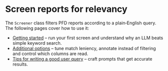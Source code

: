 # Screen reports for relevancy

The `Screener` class filters PFD reports according to a plain‑English query. The following pages cover how to use it:

- [Getting started](basics.md) – run your first screen and understand why an LLM beats simple keyword search.
- [Additional options](options.md) – tune match leniency, annotate instead of filtering and control which columns are read.
- [Tips for writing a good user query](tips.md) – craft prompts that get accurate results.
